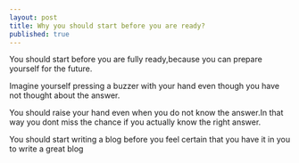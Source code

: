 ```yaml
---
layout: post
title: Why you should start before you are ready?
published: true
---
```


 You should start before you are fully ready,because you can prepare yourself for the future.
 
Imagine yourself pressing a buzzer with your hand even though you have not thought about the answer.

You should raise your hand even when you do not know the answer.In that way you dont miss the chance if you actually know the right answer.

You should start writing a blog before you feel certain that you have it in you to write a great blog
